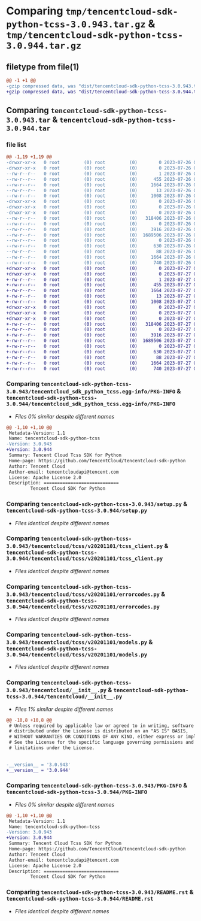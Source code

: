 # Comparing `tmp/tencentcloud-sdk-python-tcss-3.0.943.tar.gz` & `tmp/tencentcloud-sdk-python-tcss-3.0.944.tar.gz`

## filetype from file(1)

```diff
@@ -1 +1 @@
-gzip compressed data, was "dist/tencentcloud-sdk-python-tcss-3.0.943.tar", last modified: Wed Jul 26 00:45:24 2023, max compression
+gzip compressed data, was "dist/tencentcloud-sdk-python-tcss-3.0.944.tar", last modified: Thu Jul 27 02:24:31 2023, max compression
```

## Comparing `tencentcloud-sdk-python-tcss-3.0.943.tar` & `tencentcloud-sdk-python-tcss-3.0.944.tar`

### file list

```diff
@@ -1,19 +1,19 @@
-drwxr-xr-x   0 root         (0) root         (0)        0 2023-07-26 00:45:24.000000 tencentcloud-sdk-python-tcss-3.0.943/
-drwxr-xr-x   0 root         (0) root         (0)        0 2023-07-26 00:45:24.000000 tencentcloud-sdk-python-tcss-3.0.943/tencentcloud_sdk_python_tcss.egg-info/
--rw-r--r--   0 root         (0) root         (0)        1 2023-07-26 00:45:24.000000 tencentcloud-sdk-python-tcss-3.0.943/tencentcloud_sdk_python_tcss.egg-info/dependency_links.txt
--rw-r--r--   0 root         (0) root         (0)      455 2023-07-26 00:45:24.000000 tencentcloud-sdk-python-tcss-3.0.943/tencentcloud_sdk_python_tcss.egg-info/SOURCES.txt
--rw-r--r--   0 root         (0) root         (0)     1664 2023-07-26 00:45:24.000000 tencentcloud-sdk-python-tcss-3.0.943/tencentcloud_sdk_python_tcss.egg-info/PKG-INFO
--rw-r--r--   0 root         (0) root         (0)       13 2023-07-26 00:45:24.000000 tencentcloud-sdk-python-tcss-3.0.943/tencentcloud_sdk_python_tcss.egg-info/top_level.txt
--rw-r--r--   0 root         (0) root         (0)     1008 2023-07-26 00:45:24.000000 tencentcloud-sdk-python-tcss-3.0.943/setup.py
-drwxr-xr-x   0 root         (0) root         (0)        0 2023-07-26 00:45:24.000000 tencentcloud-sdk-python-tcss-3.0.943/tencentcloud/
-drwxr-xr-x   0 root         (0) root         (0)        0 2023-07-26 00:45:24.000000 tencentcloud-sdk-python-tcss-3.0.943/tencentcloud/tcss/
-drwxr-xr-x   0 root         (0) root         (0)        0 2023-07-26 00:45:24.000000 tencentcloud-sdk-python-tcss-3.0.943/tencentcloud/tcss/v20201101/
--rw-r--r--   0 root         (0) root         (0)   318406 2023-07-26 00:45:24.000000 tencentcloud-sdk-python-tcss-3.0.943/tencentcloud/tcss/v20201101/tcss_client.py
--rw-r--r--   0 root         (0) root         (0)        0 2023-07-26 00:45:24.000000 tencentcloud-sdk-python-tcss-3.0.943/tencentcloud/tcss/v20201101/__init__.py
--rw-r--r--   0 root         (0) root         (0)     3916 2023-07-26 00:45:24.000000 tencentcloud-sdk-python-tcss-3.0.943/tencentcloud/tcss/v20201101/errorcodes.py
--rw-r--r--   0 root         (0) root         (0)  1689506 2023-07-26 00:45:24.000000 tencentcloud-sdk-python-tcss-3.0.943/tencentcloud/tcss/v20201101/models.py
--rw-r--r--   0 root         (0) root         (0)        0 2023-07-26 00:45:24.000000 tencentcloud-sdk-python-tcss-3.0.943/tencentcloud/tcss/__init__.py
--rw-r--r--   0 root         (0) root         (0)      630 2023-07-26 00:45:24.000000 tencentcloud-sdk-python-tcss-3.0.943/tencentcloud/__init__.py
--rw-r--r--   0 root         (0) root         (0)       88 2023-07-26 00:45:24.000000 tencentcloud-sdk-python-tcss-3.0.943/setup.cfg
--rw-r--r--   0 root         (0) root         (0)     1664 2023-07-26 00:45:24.000000 tencentcloud-sdk-python-tcss-3.0.943/PKG-INFO
--rw-r--r--   0 root         (0) root         (0)      740 2023-07-26 00:45:24.000000 tencentcloud-sdk-python-tcss-3.0.943/README.rst
+drwxr-xr-x   0 root         (0) root         (0)        0 2023-07-27 02:24:31.000000 tencentcloud-sdk-python-tcss-3.0.944/
+drwxr-xr-x   0 root         (0) root         (0)        0 2023-07-27 02:24:31.000000 tencentcloud-sdk-python-tcss-3.0.944/tencentcloud_sdk_python_tcss.egg-info/
+-rw-r--r--   0 root         (0) root         (0)        1 2023-07-27 02:24:31.000000 tencentcloud-sdk-python-tcss-3.0.944/tencentcloud_sdk_python_tcss.egg-info/dependency_links.txt
+-rw-r--r--   0 root         (0) root         (0)      455 2023-07-27 02:24:31.000000 tencentcloud-sdk-python-tcss-3.0.944/tencentcloud_sdk_python_tcss.egg-info/SOURCES.txt
+-rw-r--r--   0 root         (0) root         (0)     1664 2023-07-27 02:24:31.000000 tencentcloud-sdk-python-tcss-3.0.944/tencentcloud_sdk_python_tcss.egg-info/PKG-INFO
+-rw-r--r--   0 root         (0) root         (0)       13 2023-07-27 02:24:31.000000 tencentcloud-sdk-python-tcss-3.0.944/tencentcloud_sdk_python_tcss.egg-info/top_level.txt
+-rw-r--r--   0 root         (0) root         (0)     1008 2023-07-27 02:24:31.000000 tencentcloud-sdk-python-tcss-3.0.944/setup.py
+drwxr-xr-x   0 root         (0) root         (0)        0 2023-07-27 02:24:31.000000 tencentcloud-sdk-python-tcss-3.0.944/tencentcloud/
+drwxr-xr-x   0 root         (0) root         (0)        0 2023-07-27 02:24:31.000000 tencentcloud-sdk-python-tcss-3.0.944/tencentcloud/tcss/
+drwxr-xr-x   0 root         (0) root         (0)        0 2023-07-27 02:24:31.000000 tencentcloud-sdk-python-tcss-3.0.944/tencentcloud/tcss/v20201101/
+-rw-r--r--   0 root         (0) root         (0)   318406 2023-07-27 02:24:31.000000 tencentcloud-sdk-python-tcss-3.0.944/tencentcloud/tcss/v20201101/tcss_client.py
+-rw-r--r--   0 root         (0) root         (0)        0 2023-07-27 02:24:31.000000 tencentcloud-sdk-python-tcss-3.0.944/tencentcloud/tcss/v20201101/__init__.py
+-rw-r--r--   0 root         (0) root         (0)     3916 2023-07-27 02:24:31.000000 tencentcloud-sdk-python-tcss-3.0.944/tencentcloud/tcss/v20201101/errorcodes.py
+-rw-r--r--   0 root         (0) root         (0)  1689506 2023-07-27 02:24:31.000000 tencentcloud-sdk-python-tcss-3.0.944/tencentcloud/tcss/v20201101/models.py
+-rw-r--r--   0 root         (0) root         (0)        0 2023-07-27 02:24:31.000000 tencentcloud-sdk-python-tcss-3.0.944/tencentcloud/tcss/__init__.py
+-rw-r--r--   0 root         (0) root         (0)      630 2023-07-27 02:24:31.000000 tencentcloud-sdk-python-tcss-3.0.944/tencentcloud/__init__.py
+-rw-r--r--   0 root         (0) root         (0)       88 2023-07-27 02:24:31.000000 tencentcloud-sdk-python-tcss-3.0.944/setup.cfg
+-rw-r--r--   0 root         (0) root         (0)     1664 2023-07-27 02:24:31.000000 tencentcloud-sdk-python-tcss-3.0.944/PKG-INFO
+-rw-r--r--   0 root         (0) root         (0)      740 2023-07-27 02:24:31.000000 tencentcloud-sdk-python-tcss-3.0.944/README.rst
```

### Comparing `tencentcloud-sdk-python-tcss-3.0.943/tencentcloud_sdk_python_tcss.egg-info/PKG-INFO` & `tencentcloud-sdk-python-tcss-3.0.944/tencentcloud_sdk_python_tcss.egg-info/PKG-INFO`

 * *Files 0% similar despite different names*

```diff
@@ -1,10 +1,10 @@
 Metadata-Version: 1.1
 Name: tencentcloud-sdk-python-tcss
-Version: 3.0.943
+Version: 3.0.944
 Summary: Tencent Cloud Tcss SDK for Python
 Home-page: https://github.com/TencentCloud/tencentcloud-sdk-python
 Author: Tencent Cloud
 Author-email: tencentcloudapi@tencent.com
 License: Apache License 2.0
 Description: ============================
         Tencent Cloud SDK for Python
```

### Comparing `tencentcloud-sdk-python-tcss-3.0.943/setup.py` & `tencentcloud-sdk-python-tcss-3.0.944/setup.py`

 * *Files identical despite different names*

### Comparing `tencentcloud-sdk-python-tcss-3.0.943/tencentcloud/tcss/v20201101/tcss_client.py` & `tencentcloud-sdk-python-tcss-3.0.944/tencentcloud/tcss/v20201101/tcss_client.py`

 * *Files identical despite different names*

### Comparing `tencentcloud-sdk-python-tcss-3.0.943/tencentcloud/tcss/v20201101/errorcodes.py` & `tencentcloud-sdk-python-tcss-3.0.944/tencentcloud/tcss/v20201101/errorcodes.py`

 * *Files identical despite different names*

### Comparing `tencentcloud-sdk-python-tcss-3.0.943/tencentcloud/tcss/v20201101/models.py` & `tencentcloud-sdk-python-tcss-3.0.944/tencentcloud/tcss/v20201101/models.py`

 * *Files identical despite different names*

### Comparing `tencentcloud-sdk-python-tcss-3.0.943/tencentcloud/__init__.py` & `tencentcloud-sdk-python-tcss-3.0.944/tencentcloud/__init__.py`

 * *Files 1% similar despite different names*

```diff
@@ -10,8 +10,8 @@
 # Unless required by applicable law or agreed to in writing, software
 # distributed under the License is distributed on an "AS IS" BASIS,
 # WITHOUT WARRANTIES OR CONDITIONS OF ANY KIND, either express or implied.
 # See the License for the specific language governing permissions and
 # limitations under the License.
 
 
-__version__ = '3.0.943'
+__version__ = '3.0.944'
```

### Comparing `tencentcloud-sdk-python-tcss-3.0.943/PKG-INFO` & `tencentcloud-sdk-python-tcss-3.0.944/PKG-INFO`

 * *Files 0% similar despite different names*

```diff
@@ -1,10 +1,10 @@
 Metadata-Version: 1.1
 Name: tencentcloud-sdk-python-tcss
-Version: 3.0.943
+Version: 3.0.944
 Summary: Tencent Cloud Tcss SDK for Python
 Home-page: https://github.com/TencentCloud/tencentcloud-sdk-python
 Author: Tencent Cloud
 Author-email: tencentcloudapi@tencent.com
 License: Apache License 2.0
 Description: ============================
         Tencent Cloud SDK for Python
```

### Comparing `tencentcloud-sdk-python-tcss-3.0.943/README.rst` & `tencentcloud-sdk-python-tcss-3.0.944/README.rst`

 * *Files identical despite different names*

